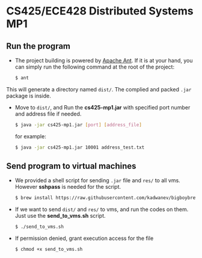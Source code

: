 # CS425/ECE428 Distributed Systems MP1

## Run the program

- The project building is powered by [Apache Ant](http://ant.apache.org/). If it is at your hand, you can simply run the following command at the root of the project:

    ```bash
    $ ant
    ```
  
 This will generate a directory named `dist/`. The complied and packed `.jar` package is inside.

- Move to `dist/`, and Run the **cs425-mp1.jar** with specified port number and address file if needed.

    ```bash
    $ java -jar cs425-mp1.jar [port] [address_file]
    ```
  
    for example:
  
    ```bash
    $ java -jar cs425-mp1.jar 10001 address_test.txt
    ```

## Send program to virtual machines

- We provided a shell script for sending `.jar` file and `res/` to all vms. However **sshpass** is needed for the script.

    ```bash
    $ brew install https://raw.githubusercontent.com/kadwanev/bigboybrew/master/Library/Formula/sshpass.rb
    ```
    
- If we want to send `dist/` and `res/` to vms, and run the codes on them. Just use the **send_to_vms.sh** script.

    ```bash
    $ ./send_to_vms.sh
    ```

- If permission denied, grant execution access for the file

    ```bash
    $ chmod +x send_to_vms.sh
    ```